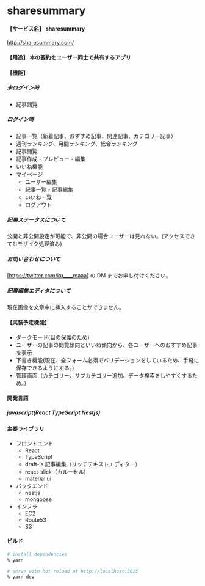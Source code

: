 # sharesummary

#### 【サービス名】 sharesummary

http://sharesummary.com/

#### 【用途】 本の要約をユーザー同士で共有するアプリ

#### 【機能】

##### 未ログイン時

- 記事閲覧

##### ログイン時

- 記事一覧（新着記事、おすすめ記事、関連記事、カテゴリー記事）
- 週刊ランキング、月間ランキング、総合ランキング
- 記事閲覧
- 記事作成・プレビュー・編集
- いいね機能
- マイページ
  - ユーザー編集
  - 記事一覧・記事編集
  - いいね一覧
  - ログアウト

##### 記事ステータスについて

公開と非公開設定が可能で、非公開の場合ユーザーは見れない。(アクセスできてもモザイク処理済み)

##### お問い合わせについて

[https://twitter.com/ku____maaa] の DM までお申し付けください。

##### 記事編集エディタについて

現在画像を文章中に挿入することができません。

#### 【実装予定機能】

- ダークモード(目の保護のため)
- ユーザーの記事の閲覧傾向といいね傾向から、各ユーザーへのおすすめ記事を表示
- 下書き機能(現在、全フォーム必須でバリデーションをしているため、手軽に保存できるようにする。)
- 管理画面（カテゴリー、サブカテゴリー追加、データ検索をしやすくするため。）

#### 開発言語

##### javascript(React TypeScript Nestjs)

#### 主要ライブラリ

- フロントエンド
  - React
  - TypeScript
  - draft-js 記事編集（リッチテキストエディター）
  - react-slick（カルーセル)
  - material ui
- バックエンド
  - nestjs
  - mongoose
- インフラ
  - EC2
  - Route53
  - S3

#### ビルド

```bash
# install dependencies
% yarn

# serve with hot reload at http://localhost:3015
% yarn dev

```
